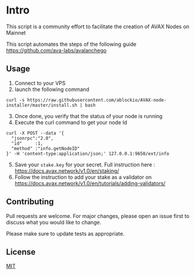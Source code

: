 # Intro

This script is a community effort to facilitate the creation of AVAX Nodes on Mainnet

This script automates the steps of the following guide https://github.com/ava-labs/avalanchego

## Usage

  1. Connect to your VPS
  2. launch the following command
```shell
curl -s https://raw.githubusercontent.com/ablockio/AVAX-node-installer/master/install.sh | bash
```
  3. Once done, you verify that the status of your node is running
  4. Execute the curl command to get your node Id
```shell
curl -X POST --data '{
  "jsonrpc":"2.0",
  "id"     :1,
  "method" :"info.getNodeID"
}' -H 'content-type:application/json;' 127.0.0.1:9650/ext/info
```
  5. Save your `stake.key` for your secret. Full instruction here : https://docs.avax.network/v1.0/en/staking/
  6. Follow the instruction to add your stake as a validator on https://docs.avax.network/v1.0/en/tutorials/adding-validators/


## Contributing
Pull requests are welcome. For major changes, please open an issue first to discuss what you would like to change.

Please make sure to update tests as appropriate.

## License
[MIT](https://choosealicense.com/licenses/mit/)
